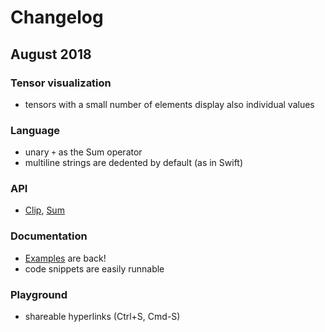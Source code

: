 # Changelog

## August 2018

### Tensor visualization
* tensors with a small number of elements display also individual values

### Language
* unary `+` as the Sum operator
* multiline strings are dedented by default (as in Swift)

### API
* [Clip](https://mlajtos.github.io/L1/latest/#OjpDbGlw), [Sum](https://mlajtos.github.io/L1/latest/#OjpTdW0=)

### Documentation
* [Examples](https://github.com/mlajtos/L1/tree/master/src/gallery) are back!
* code snippets are easily runnable

### Playground
* shareable hyperlinks (Ctrl+S, Cmd-S)